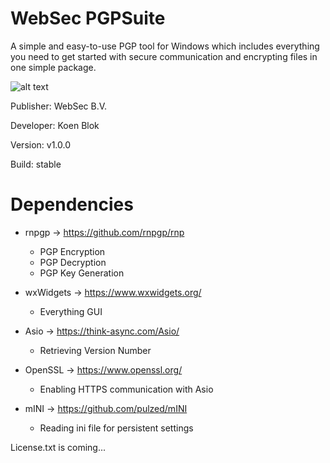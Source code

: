 # WebSec PGPSuite

A simple and easy-to-use PGP tool for Windows which includes everything you need to get started with secure communication and encrypting files in one simple package.

![alt text](https://i.gyazo.com/231e63fa6183ba3dca84575cda8d14fe.png)

Publisher: WebSec B.V.

Developer: Koen Blok

Version: v1.0.0

Build: stable

# Dependencies
 - rnpgp -> https://github.com/rnpgp/rnp 
   - PGP Encryption
   - PGP Decryption
   - PGP Key Generation
  
 - wxWidgets -> https://www.wxwidgets.org/
   - Everything GUI
  
 - Asio -> https://think-async.com/Asio/
   - Retrieving Version Number
  
 - OpenSSL -> https://www.openssl.org/
   - Enabling HTTPS communication with Asio
  
 - mINI -> https://github.com/pulzed/mINI
   - Reading ini file for persistent settings
 
 License.txt is coming...
